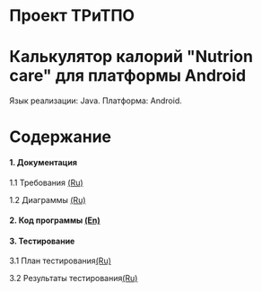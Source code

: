 # Проект ТРиТПО #
# Калькулятор калорий "Nutrion care" для платформы Android #
Язык реализации: Java.
Платформа: Android.

# Содержание
#### 1. Документация

1.1 Требования [(Ru)](/Documents/Requirements%20document.md)

1.2 Диаграммы [(Ru)](https://github.com/Khrifon/TRTPO_Project/blob/master/Documents/Diagrams/Diagrams.md)

#### 2. Код программы [(En)](https://github.com/Khrifon/TRTPO_Project/tree/master/app)

#### 3. Тестирование

3.1  План тестирования[(Ru)](https://github.com/Khrifon/TRTPO_Project/blob/master/Test/TestPlanChefsBoutique.md)

3.2  Результаты тестирования[(Ru)](https://github.com/Khrifon/TRTPO_Project/blob/master/Test/TestResults.md)
